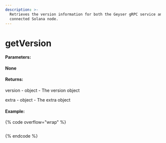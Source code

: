 ```yaml
---
description: >-
  Retrieves the version information for both the Geyser gRPC service and the
  connected Solana node.
---
```


# getVersion

#### **Parameters:**

**None**

#### **Returns:**

version - object - The version object&#x20;

extra - object - The extra object&#x20;

#### Example:

{% code overflow="wrap" %}
```json
```
{% endcode %}
